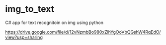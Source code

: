 # img_to_text
 C# app for text recognitoin on img using python
 
https://drive.google.com/file/d/12vNzmbBo980xZlhYgOoVbQGshW4RqEdO/view?usp=sharing
